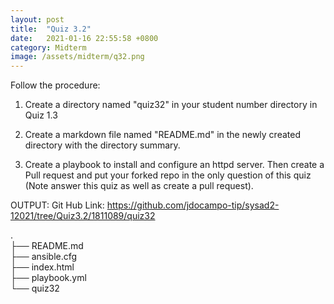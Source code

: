 ```yaml
---
layout: post
title:  "Quiz 3.2"
date:   2021-01-16 22:55:58 +0800
category: Midterm
image: /assets/midterm/q32.png
---
```

Follow the procedure:

1. Create a directory named "quiz32" in your student number directory in Quiz 1.3

2. Create a markdown file named "README.md" in the newly created directory with the directory summary.

3. Create a playbook to install and configure an httpd server.
Then create a Pull request and put your forked repo in the only question of this quiz (Note answer this quiz as well as create a pull request).

OUTPUT:
Git Hub Link: https://github.com/jdocampo-tip/sysad2-12021/tree/Quiz3.2/1811089/quiz32

.  
├── README.md  
├── ansible.cfg  
├── index.html  
├── playbook.yml  
└── quiz32  